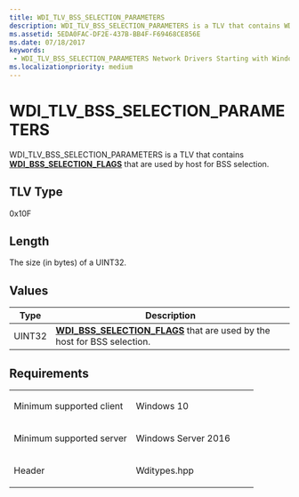```yaml
---
title: WDI_TLV_BSS_SELECTION_PARAMETERS
description: WDI_TLV_BSS_SELECTION_PARAMETERS is a TLV that contains WDI_BSS_SELECTION_FLAGS that are used by host for BSS selection.
ms.assetid: 5EDA0FAC-DF2E-437B-BB4F-F69468CE856E
ms.date: 07/18/2017
keywords:
 - WDI_TLV_BSS_SELECTION_PARAMETERS Network Drivers Starting with Windows Vista
ms.localizationpriority: medium
---
```


# WDI\_TLV\_BSS\_SELECTION\_PARAMETERS


WDI\_TLV\_BSS\_SELECTION\_PARAMETERS is a TLV that contains [**WDI\_BSS\_SELECTION\_FLAGS**](/windows-hardware/drivers/ddi/wditypes/ne-wditypes-_wdi_bss_selection_flags) that are used by host for BSS selection.

## TLV Type


0x10F

## Length


The size (in bytes) of a UINT32.

## Values


| Type   | Description                                                                                                     |
|--------|-----------------------------------------------------------------------------------------------------------------|
| UINT32 | [**WDI\_BSS\_SELECTION\_FLAGS**](/windows-hardware/drivers/ddi/wditypes/ne-wditypes-_wdi_bss_selection_flags) that are used by the host for BSS selection. |

 

Requirements
------------

<table>
<colgroup>
<col width="50%" />
<col width="50%" />
</colgroup>
<tbody>
<tr class="odd">
<td><p>Minimum supported client</p></td>
<td><p>Windows 10</p></td>
</tr>
<tr class="even">
<td><p>Minimum supported server</p></td>
<td><p>Windows Server 2016</p></td>
</tr>
<tr class="odd">
<td><p>Header</p></td>
<td>Wditypes.hpp</td>
</tr>
</tbody>
</table>

 

